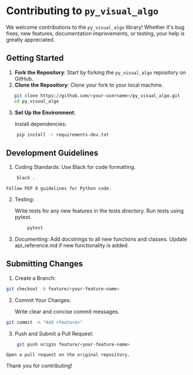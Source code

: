 # Contributing to `py_visual_algo`

We welcome contributions to the `py_visual_algo` library! Whether it's bug fixes, new features, documentation improvements, or testing, your help is greatly appreciated.

## Getting Started

1. **Fork the Repository**: Start by forking the `py_visual_algo` repository on GitHub.
2. **Clone the Repository**: Clone your fork to your local machine.
```bash
   git clone https://github.com/<your-username>/py_visual_algo.git
   cd py_visual_algo
```

3. **Set Up the Environment**:

    Install dependencies:
```bash
    pip install -r requirements-dev.txt
```
## Development Guidelines

1.  Coding Standards:
        Use Black for code formatting.
```bash
    black .
```
    Follow PEP 8 guidelines for Python code.

2.  Testing:

    Write tests for any new features in the tests directory.
    Run tests using pytest.

```bash
        pytest
```

3.  Documenting:
    Add docstrings to all new functions and classes.
    Update api_reference.md if new functionality is added.

## Submitting Changes

1.  Create a Branch:

```bash
git checkout -b feature/<your-feature-name>
```
2.  Commit Your Changes:

    Write clear and concise commit messages.

```bash
git commit -m "Add <feature>"
```
3.  Push and Submit a Pull Request:
```bash
    git push origin feature/<your-feature-name>
```
    Open a pull request on the original repository.

Thank you for contributing!